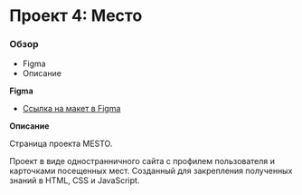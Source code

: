 # Проект 4: Место

### Обзор

* Figma
* Описание

**Figma**

* [Ссылка на макет в Figma](https://www.figma.com/file/StZjf8HnoeLdiXS7dYrLAh/JavaScript.-Sprint-4)

**Описание**

Страница проекта MESTO.

Проект в виде одностранничного сайта с профилем пользователя и карточками посещенных мест. Созданный для закрепления полученных знаний в HTML, CSS и JavaScript.
